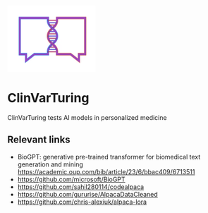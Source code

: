 <img src="logoclituring.png" height="150" width="200" alt="Employee data" title="Employee Data title">

# ClinVarTuring
ClinVarTuring tests AI models in personalized medicine



## Relevant links

* BioGPT: generative pre-trained transformer for biomedical text generation and mining https://academic.oup.com/bib/article/23/6/bbac409/6713511
* https://github.com/microsoft/BioGPT
* https://github.com/sahil280114/codealpaca
* https://github.com/gururise/AlpacaDataCleaned
* https://github.com/chris-alexiuk/alpaca-lora
